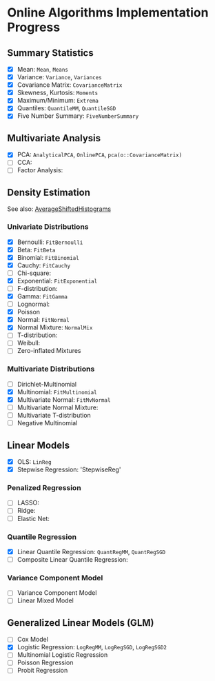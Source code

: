 # Online Algorithms Implementation Progress

## Summary Statistics

- [x] Mean: `Mean`, `Means`
- [x] Variance: `Variance`, `Variances`
- [x] Covariance Matrix: `CovarianceMatrix`
- [x] Skewness, Kurtosis: `Moments`
- [x] Maximum/Minimum: `Extrema`
- [x] Quantiles: `QuantileMM`, `QuantileSGD`
- [x] Five Number Summary: `FiveNumberSummary`

## Multivariate Analysis

- [x] PCA: `AnalyticalPCA`, `OnlinePCA`, `pca(o::CovarianceMatrix)`
- [ ] CCA:
- [ ] Factor Analysis:

## Density Estimation
See also: [AverageShiftedHistograms](https://github.com/joshday/AverageShiftedHistograms.jl)
### Univariate Distributions
- [x] Bernoulli: `FitBernoulli`
- [x] Beta: `FitBeta`
- [x] Binomial: `FitBinomial`
- [x] Cauchy: `FitCauchy`
- [ ] Chi-square:
- [x] Exponential: `FitExponential`
- [ ] F-distribution:
- [x] Gamma: `FitGamma`
- [ ] Lognormal:
- [x] Poisson
- [x] Normal: `FitNormal`
- [x] Normal Mixture: `NormalMix`
- [ ] T-distribution:
- [ ] Weibull:
- [ ] Zero-inflated Mixtures

### Multivariate Distributions
- [ ] Dirichlet-Multinomial
- [x] Multinomial: `FitMultinomial`
- [x] Multivariate Normal: `FitMvNormal`
- [ ] Multivariate Normal Mixture:
- [ ] Multivariate T-distribution
- [ ] Negative Multinomial

## Linear Models
- [x] OLS: `LinReg`
- [x] Stepwise Regression: 'StepwiseReg'

### Penalized Regression
- [ ] LASSO:
- [ ] Ridge:
- [ ] Elastic Net:

### Quantile Regression
- [x] Linear Quantile Regression: `QuantRegMM`, `QuantRegSGD`
- [ ] Composite Linear Quantile Regression:

### Variance Component Model
- [ ] Variance Component Model
- [ ] Linear Mixed Model

## Generalized Linear Models (GLM)
- [ ] Cox Model
- [x] Logistic Regression: `LogRegMM`, `LogRegSGD`, `LogRegSGD2`
- [ ] Multinomial Logistic Regression
- [ ] Poisson Regression
- [ ] Probit Regression
